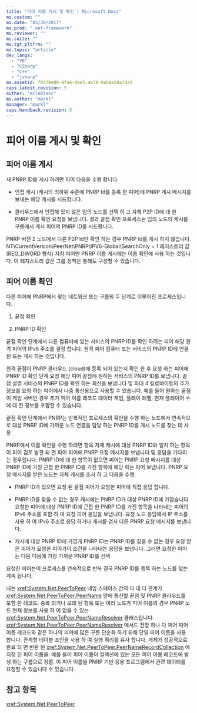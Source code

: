```yaml
---
title: "피어 이름 게시 및 확인 | Microsoft Docs"
ms.custom: ""
ms.date: "03/30/2017"
ms.prod: ".net-framework"
ms.reviewer: ""
ms.suite: ""
ms.tgt_pltfrm: ""
ms.topic: "article"
dev_langs: 
  - "VB"
  - "CSharp"
  - "C++"
  - "jsharp"
ms.assetid: f0370e08-9fa6-4ee5-ab78-9a58a20a7da2
caps.latest.revision: 5
author: "mcleblanc"
ms.author: "markl"
manager: "markl"
caps.handback.revision: 5
---
```

# 피어 이름 게시 및 확인
## 피어 이름 게시  
 새 PNRP ID를 게시 하려면 피어 다음을 수행 합니다.  
  
-   인접 캐시 \(캐시의 최하위 수준에 PNRP Id를 등록 한 피어\)에 PNRP 게시 메시지를 보내는 해당 캐시를 시드합니다.  
  
-   클라우드에서 인접해 있지 않은 임의 노드를 선택 하 고 자체 P2P ID에 대 한 PNRP 이름 확인 요청을 보냅니다.  결과 끝점 확인 프로세스는 임의 노드의 캐시를 구름에서 게시 피어의 PNRP ID를 시드합니다.  
  
 PNRP 버전 2 노드에서 다른 P2P Id만 확인 하는 경우 PNRP Id를 게시 하지 않습니다.  NT\\CurrentVersion\\PeerNet\\PNRP\\IPV6\-Global\\SearchOnly \= 1 레지스트리 값 \(REG\_DWORD 형식\) 지정 피어만 PNRP 이름 게시에는 이름 확인에 사용 하는 것입니다.  이 레지스트리 값은 그룹 정책은 통해도 구성할 수 있습니다.  
  
## 피어 이름 확인  
 다른 피어에 PNRP에서 찾는 네트워크 또는 구름의 두 단계로 이루어진 프로세스입니다.  
  
1.  끝점 확인  
  
2.  PNRP ID 확인  
  
 끝점 확인 단계에서 다른 컴퓨터에 있는 서비스의 PNRP ID를 확인 하려는 피어 해당 원격 피어의 IPv6 주소를 결정 합니다.  원격 피어 컴퓨터 또는 서비스의 PNRP ID에 연결 된 또는 게시 하는 것입니다.  
  
 원격 끝점이 PNRP 클라우드 \(cloud\)에 등록 되어 있는지 확인 한 후 요청 하는 피어에 PNRP ID 확인 단계 요청 해당 피어 끝점에 원하는 서비스의 PNRP ID를 보냅니다.  끝점 설명 서비스의 PNRP ID를 확인 하는 회신을 보냅니다 및 최대 4 킬로바이트의 추가 정보를 요청 하는 피어에서 나중 통신용으로 사용할 수 있습니다.  예를 들어 원하는 끝점이 게임 서버인 경우 추가 피어 이름 레코드 데이터 게임, 플레이 레벨, 현재 플레이어 수에 대 한 정보를 포함할 수 있습니다.  
  
 끝점 확인 단계에서 PNRP는 반복적인 프로세스의 확인을 수행 하는 노드에서 연속적으로 대상 PNRP ID에 가까운 노드 연결을 담당 하는 PNRP ID를 게시 노드를 찾는 데 사용  
  
 PNRP에서 이름 확인을 수행 하려면 항목 자체 캐시에 대상 PNRP ID와 일치 하는 항목이 피어 검토  발견 되 면 피어 피어에 PNRP 요청 메시지를 보냅니다 및 응답을 기다리는 경우입니다.  PNRP ID에 대 한 항목이 없으면 피어는 PNRP 요청 메시지를 대상 PNRP ID에 가장 근접 한 PNRP ID를 가진 항목에 해당 하는 피어 보냅니다.  PNRP 요청 메시지를 받은 노드는 자체 캐시를 조사 하 고 다음을 수행:  
  
-   PNRP ID가 있으면 요청 된 끝점 피어가 요청한 피어에 직접 응답 합니다.  
  
-   PNRP ID를 찾을 수 없는 경우 캐시에는 PNRP ID가 대상 PNRP ID에 가깝습니다 요청한 피어에 대상 PNRP ID에 근접 한 PNRP ID를 가진 항목을 나타내는 피어의 IPv6 주소를 포함 하 여 요청 피어 응답을 보냅니다.  요청 노드 응답에서 IP 주소를 사용 하 여 IPv6 주소로 응답 하거나 캐시를 검사 다른 PNRP 요청 메시지를 보냅니다.  
  
-   캐시에 대상 PNRP ID에 가깝게 PNRP ID는 PNRP ID를 찾을 수 없는 경우 요청 받은 피어가 요청한 피어가이 조건을 나타내는 응답을 보냅니다.  그러면 요청한 피어는 다음 다음에 가장 가까운 PNRP ID를 선택  
  
 요청한 피어는이 프로세스를 연속적으로 반복 결국 PNRP ID를 등록 하는 노드를 찾는 계속 됩니다.  
  
 내는 <xref:System.Net.PeerToPeer> 네임 스페이스 간의 다 대 다 관계가 <xref:System.Net.PeerToPeer.PeerName> 망에 통신할 끝점 및 PNRP 클라우드를 포함 한 레코드.  중복 되거나 오래 된 항목 또는 여러 노드가 피어 이름의 경우 PNRP 노드 현재 정보를 사용 하 여 얻을 수 있는 <xref:System.Net.PeerToPeer.PeerNameResolver> 클래스입니다.  <xref:System.Net.PeerToPeer.PeerNameResolver> 메서드 전망 하나 다 피어 피어 이름 레코드와 같은 하나의 피어에 많은 구름 단순화 하기 위해 단일 피어 이름을 사용 합니다.  관계형 테이블 조인을 사용 하 여 실행 쿼리를 유사 합니다.  개체가 성공적으로 완료 되 면 반환 된 <xref:System.Net.PeerToPeer.PeerNameRecordCollection> 에 지정 된 피어 이름을.  예를 들어 피어 이름이 컬렉션에 있는 모든 피어 이름 레코드에 발생 하는 구름으로 정렬.  이 피어 이름을 PNRP 기반 응용 프로그램에서 관련 데이터를 요청할 수 있습니다 수 있습니다.  
  
## 참고 항목  
 <xref:System.Net.PeerToPeer>